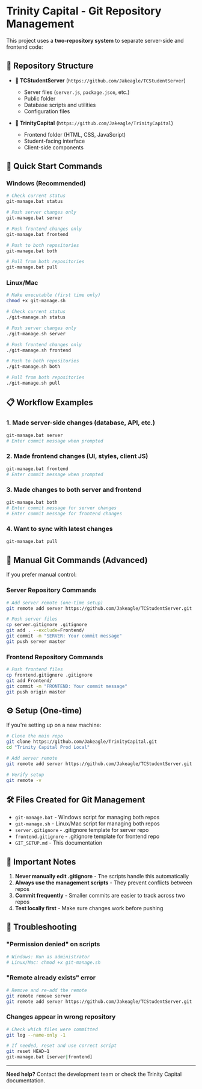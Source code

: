 # Trinity Capital - Git Repository Management

This project uses a **two-repository system** to separate server-side and frontend code:

## 📁 Repository Structure

- **🔧 TCStudentServer** (`https://github.com/Jakeagle/TCStudentServer`)

  - Server files (`server.js`, `package.json`, etc.)
  - Public folder
  - Database scripts and utilities
  - Configuration files

- **🎨 TrinityCapital** (`https://github.com/Jakeagle/TrinityCapital`)
  - Frontend folder (HTML, CSS, JavaScript)
  - Student-facing interface
  - Client-side components

## 🚀 Quick Start Commands

### Windows (Recommended)

```bash
# Check current status
git-manage.bat status

# Push server changes only
git-manage.bat server

# Push frontend changes only
git-manage.bat frontend

# Push to both repositories
git-manage.bat both

# Pull from both repositories
git-manage.bat pull
```

### Linux/Mac

```bash
# Make executable (first time only)
chmod +x git-manage.sh

# Check current status
./git-manage.sh status

# Push server changes only
./git-manage.sh server

# Push frontend changes only
./git-manage.sh frontend

# Push to both repositories
./git-manage.sh both

# Pull from both repositories
./git-manage.sh pull
```

## 📋 Workflow Examples

### 1. Made server-side changes (database, API, etc.)

```bash
git-manage.bat server
# Enter commit message when prompted
```

### 2. Made frontend changes (UI, styles, client JS)

```bash
git-manage.bat frontend
# Enter commit message when prompted
```

### 3. Made changes to both server and frontend

```bash
git-manage.bat both
# Enter commit message for server changes
# Enter commit message for frontend changes
```

### 4. Want to sync with latest changes

```bash
git-manage.bat pull
```

## 🔧 Manual Git Commands (Advanced)

If you prefer manual control:

### Server Repository Commands

```bash
# Add server remote (one-time setup)
git remote add server https://github.com/Jakeagle/TCStudentServer.git

# Push server files
cp server.gitignore .gitignore
git add . --exclude=Frontend/
git commit -m "SERVER: Your commit message"
git push server master
```

### Frontend Repository Commands

```bash
# Push frontend files
cp frontend.gitignore .gitignore
git add Frontend/
git commit -m "FRONTEND: Your commit message"
git push origin master
```

## ⚙️ Setup (One-time)

If you're setting up on a new machine:

```bash
# Clone the main repo
git clone https://github.com/Jakeagle/TrinityCapital.git
cd "Trinity Capital Prod Local"

# Add server remote
git remote add server https://github.com/Jakeagle/TCStudentServer.git

# Verify setup
git remote -v
```

## 🛠️ Files Created for Git Management

- `git-manage.bat` - Windows script for managing both repos
- `git-manage.sh` - Linux/Mac script for managing both repos
- `server.gitignore` - .gitignore template for server repo
- `frontend.gitignore` - .gitignore template for frontend repo
- `GIT_SETUP.md` - This documentation

## 🚨 Important Notes

1. **Never manually edit .gitignore** - The scripts handle this automatically
2. **Always use the management scripts** - They prevent conflicts between repos
3. **Commit frequently** - Smaller commits are easier to track across two repos
4. **Test locally first** - Make sure changes work before pushing

## 🐛 Troubleshooting

### "Permission denied" on scripts

```bash
# Windows: Run as administrator
# Linux/Mac: chmod +x git-manage.sh
```

### "Remote already exists" error

```bash
# Remove and re-add the remote
git remote remove server
git remote add server https://github.com/Jakeagle/TCStudentServer.git
```

### Changes appear in wrong repository

```bash
# Check which files were committed
git log --name-only -1

# If needed, reset and use correct script
git reset HEAD~1
git-manage.bat [server|frontend]
```

---

**Need help?** Contact the development team or check the Trinity Capital documentation.
